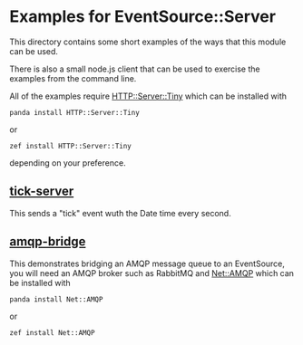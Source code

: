 # Examples for EventSource::Server

This directory contains some short examples of the ways that this module can be used.

There is also a small node.js client that can be used to exercise the examples
from the command line.

All of the examples require [HTTP::Server::Tiny](https://github.com/tokuhirom/p6-HTTP-Server-Tiny)
which can be installed with

	panda install HTTP::Server::Tiny

or

	zef install HTTP::Server::Tiny

depending on your preference.

## [tick-server](tick-server)

This sends a "tick" event wuth the Date time every second.


## [amqp-bridge](amqp-bridge)

This demonstrates bridging an AMQP message queue to an EventSource, you will need an AMQP broker
such as RabbitMQ and [Net::AMQP](https://github.com/retupmoca/P6-Net-AMQP) which can be
installed with

    panda install Net::AMQP

or

    zef install Net::AMQP


